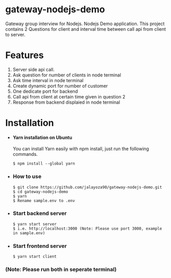 # gateway-nodejs-demo
Gateway group interview for Nodejs. Nodejs Demo application.
This project contains 2 Questions for client and interval time between call api from client to server.

# Features

1. Server side api call.
2. Ask question for number of clients  in node terminal
3. Ask time interval in node terminal
4. Create dynamic port for number of customer
5. One dedicate port for backend
6. Call api from client at certain time given in question 2
7. Response from backend displaied in node terminal

# Installation

- #### Yarn installation on Ubuntu

  You can install Yarn easily with npm install, just run the following commands.

      $ npm install --global yarn
      
- ### How to use

      $ git clone https://github.com/jalayoza90/gateway-nodejs-demo.git
      $ cd gateway-nodejs-demo
      $ yarn
      $ Rename sample.env to .env

- ### Start backend server
      $ yarn start server
      $ i.e. http://localhost:3000 (Note: Please use port 3000, example in sample.env)

- ### Start frontend server
      $ yarn start client
 
### (Note: Please run both in seperate terminal)